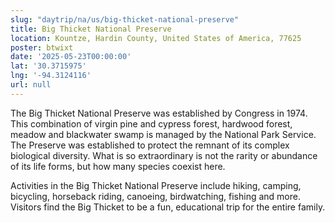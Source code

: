 ```yaml
---
slug: "daytrip/na/us/big-thicket-national-preserve"
title: Big Thicket National Preserve
location: Kountze, Hardin County, United States of America, 77625
poster: btwixt
date: '2025-05-23T00:00:00'
lat: '30.3715975'
lng: '-94.3124116'
url: null
---
```


The Big Thicket National Preserve was established by Congress in 1974. This combination of virgin pine and cypress forest, hardwood forest, meadow and blackwater swamp is managed by the National Park Service. The Preserve was established to protect the remnant of its complex biological diversity. What is so extraordinary is not the rarity or abundance of its life forms, but how many species coexist here.

Activities in the Big Thicket National Preserve include hiking, camping, bicycling, horseback riding, canoeing, birdwatching, fishing and more. Visitors find the Big Thicket to be a fun, educational trip for the entire family.
